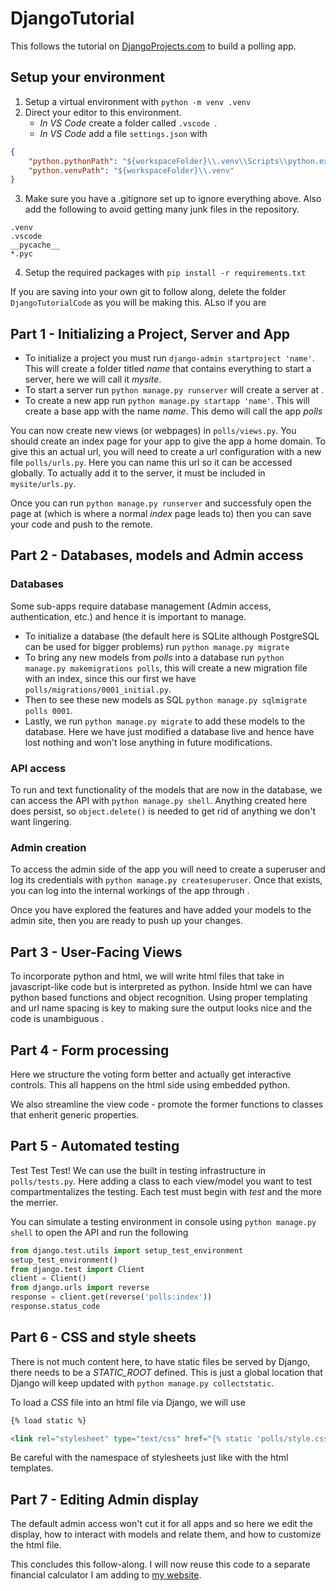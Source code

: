 # DjangoTutorial

This follows the tutorial on [DjangoProjects.com](https://docs.djangoproject.com/en/3.0/intro/tutorial01/) to build a polling app.

## Setup your environment
1. Setup a virtual environment with `python -m venv .venv`
2. Direct your editor to this environment.
    - *In VS Code* create a folder called `.vscode `.
    - *In VS Code* add a file `settings.json` with
```json
{
    "python.pythonPath": "${workspaceFolder}\\.venv\\Scripts\\python.exe",
    "python.venvPath": "${workspaceFolder}\\.venv"
}
```
3. Make sure you have a .gitignore set up to ignore everything above. Also add the following to avoid getting many junk files in the repository.
```
.venv
.vscode
__pycache__
*.pyc
```
4. Setup the required packages with `pip install -r requirements.txt`

 If you are saving into your own git to follow along, delete the folder `DjangoTutorialCode` as you will be making this. ALso if you are 

## Part 1 - Initializing a Project, Server and App
- To initialize a project you must run `django-admin startproject 'name'`. This will create a folder titled *name* that contains everything to start a server, here we will call it *mysite*.
- To start a server run `python manage.py runserver` will create a server at [](http:127.0.0.1:8000/).
- To create a new app run `python manage.py startapp 'name'`. This will create a base app with the name *name*. This demo will call the app *polls*

You can now create new views (or webpages) in `polls/views.py`. You should create an index page for your app to give the app a home domain. To give this an actual url, you will need to create a url configuration with a new file `polls/urls.py`. Here you can name this url so it can be accessed globally. To actually add it to the server, it must be included in `mysite/urls.py`.

Once you can run `python manage.py runserver` and successfuly open the page at [](http:127.0.0.1:8000/polls/) (which is where a normal *index* page leads to) then you can save your code and push to the remote.

## Part 2 - Databases, models and Admin access
### Databases
Some sub-apps require database management (Admin access, authentication, etc.) and hence it is important to manage.
- To initialize a database (the default here is SQLite although PostgreSQL can be used for bigger problems) run `python manage.py migrate`
- To bring any new models from *polls* into a database run `python manage.py makemigrations polls`, this will create a new migration file with an index, since this our first we have `polls/migrations/0001_initial.py`.
- Then to see these new models as SQL `python manage.py sqlmigrate polls 0001`.
- Lastly, we run `python manage.py migrate` to add these models to the database.
Here we have just modified a database live and hence have lost nothing and won't lose anything in future modifications.

### API access 
To run and text functionality of the models that are now in the database, we can access the API with `python manage.py shell`. Anything created here does persist, so `object.delete()` is needed to get rid of anything we don't want lingering.

### Admin creation
To access the admin side of the app you will need to create a superuser and log its credentials with `python manage.py createsuperuser`. Once that exists, you can log into the internal workings of the app through [](http://127.0.0.1:8000/admin/).

Once you have explored the features and have added your models to the admin site, then you are ready to push up your changes.

## Part 3 - User-Facing Views
To incorporate python and html, we will write html files that take in javascript-like code but is interpreted as python. Inside html we can have python based functions and object recognition. Using proper templating and url name spacing is key to making sure the output looks nice and the code is unambiguous .

## Part 4 - Form processing
Here we structure the voting form better and actually get interactive controls. This all happens on the html side using embedded python. 

We also streamline the view code - promote the former functions to classes that enherit generic properties.

## Part 5 - Automated testing
Test Test Test! We can use the built in testing infrastructure in `polls/tests.py`. Here adding a class to each view/model you want to test compartmentalizes the testing. Each test must begin with *test* and the more the merrier.

You can simulate a testing environment in console using `python manage.py shell` to open the API and run the following
```python
from django.test.utils import setup_test_environment
setup_test_environment()
from django.test import Client
client = Client()
from django.urls import reverse
response = client.get(reverse('polls:index'))
response.status_code
```

## Part 6 - CSS and style sheets
There is not much content here, to have static files be served by Django, there needs to be a *STATIC_ROOT* defined. This is just a global location that Django will keep updated with `python manage.py collectstatic`.

To load a *CSS* file into an html file via Django, we will use
```html
{% load static %}

<link rel="stylesheet" type="text/css" href="{% static 'polls/style.css' %}">}
```
Be careful with the namespace of stylesheets just like with the html templates.

## Part 7 - Editing Admin display
The default admin access won't cut it for all apps and so here we edit the display, how to interact with models and relate them, and how to customize the html file.

This concludes this follow-along. I will now reuse this code to a separate financial calculator I am adding to [my website](https://mathnstein.github.io/).
